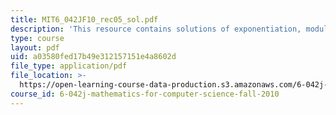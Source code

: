 ```yaml
---
title: MIT6_042JF10_rec05_sol.pdf
description: 'This resource contains solutions of exponentiation, modular arithmetic, RSA. '
type: course
layout: pdf
uid: a03580fed17b49e312157151e4a8602d
file_type: application/pdf
file_location: >-
  https://open-learning-course-data-production.s3.amazonaws.com/6-042j-mathematics-for-computer-science-fall-2010/a03580fed17b49e312157151e4a8602d_MIT6_042JF10_rec05_sol.pdf
course_id: 6-042j-mathematics-for-computer-science-fall-2010
---
```


